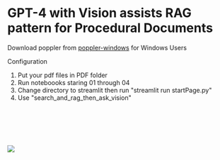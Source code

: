 <h1>GPT-4 with Vision assists RAG pattern for Procedural Documents</h1>

Download poppler from [poppler-windows](https://github.com/oschwartz10612/poppler-windows/releases) for Windows Users

Configuration
1. Put your pdf files in PDF folder
2. Run noteboooks staring 01 through 04
3. Change directory to streamlit then run "streamlit run startPage.py"
4. Use "search_and_rag_then_ask_vision"
<br>
<br>
<br>
<br>
<br>
<img src="https://raw.githubusercontent.com/notanaha/rag4proceduralDocumentsV2/main/streamlit/images/sample.png">

